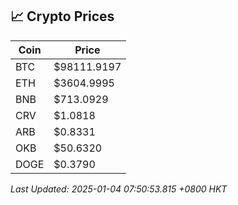 ## 📈 Crypto Prices

| Coin | Price |
| ---- | ----- |
| BTC | $98111.9197 |
| ETH | $3604.9995 |
| BNB | $713.0929 |
| CRV | $1.0818 |
| ARB | $0.8331 |
| OKB | $50.6320 |
| DOGE | $0.3790 |

_Last Updated: 2025-01-04 07:50:53.815 +0800 HKT_